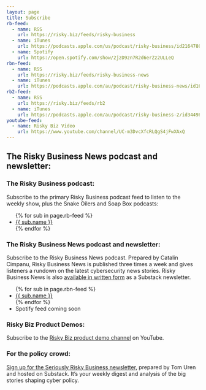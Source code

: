 ```yaml
---
layout: page
title: Subscribe
rb-feed:
  - name: RSS
    url: https://risky.biz/feeds/risky-business
  - name: iTunes
    url: https://podcasts.apple.com/us/podcast/risky-business/id216478078
  - name: Spotify
    url: https://open.spotify.com/show/2jzD9zn7R2d6erZz2ULLeQ
rbn-feed:
  - name: RSS
    url: https://risky.biz/feeds/risky-business-news
  - name: iTunes
    url: https://podcasts.apple.com/au/podcast/risky-business-news/id1621305970
rb2-feed:
  - name: RSS
    url: https://risky.biz/feeds/rb2
  - name: iTunes
    url: https://podcasts.apple.com/au/podcast/risky-business-2/id344988701
youtube-feed:
  - name: Risky Biz Video
    url: https://www.youtube.com/channel/UC-m3DvcXfcRLQgS4jFwXAxQ
---
```

## The Risky Business News podcast and newsletter:

### The Risky Business podcast:
Subscribe to the primary Risky Business podcast feed to listen to the weekly show, plus the Snake Oilers and Soap Box podcasts:
<ul>
{% for sub in page.rb-feed %}
  <li><a href="{{ sub.url }}">{{ sub.name }}</a></li>
{% endfor %}
</ul>

### The Risky Business News podcast and newsletter:

Subscribe to the Risky Business News podcast. Prepared by Catalin Cimpanu, Risky Business News is published three times a week and gives listeners a rundown on the latest cybersecurity news stories. Risky Business News is also [available in written form](https://riskybiznews.substack.com/) as a Substack newsletter.
<ul>
{% for sub in page.rbn-feed %}
  <li><a href="{{ sub.url }}">{{ sub.name }}</a></li>
{% endfor %}
  <li>Spotify feed coming soon</li>
</ul>

### Risky Biz Product Demos:
Subscribe to the [Risky Biz product demo channel](https://www.youtube.com/channel/UCZzIaWixWHa96R7K4c40_Dg) on YouTube.

### For the policy crowd:
[Sign up for the Seriously Risky Business newsletter](https://srslyriskybiz.substack.com/subscribe), prepared by Tom Uren and hosted on Substack. It’s your weekly digest and analysis of the big stories shaping cyber policy.
